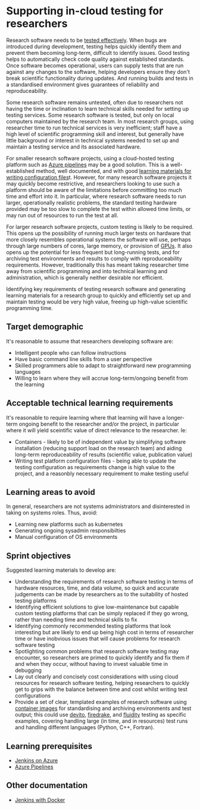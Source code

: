 # Supporting in-cloud testing for researchers

Research software needs to be [tested effectively](https://docs.microsoft.com/en-us/azure/devops/learn/what-is-continuous-integration). When bugs are introduced during development, testing helps quickly identify them and prevent them becoming long-term, difficult to identify issues. Good testing helps to automatically check code quality against established standards. Once software becomes operational, users can supply tests that are run against any changes to the software, helping developers ensure they don't break scientific functionality during updates. And running builds and tests in a standardised environment gives guarantees of reliability and reproduceability.

Some research software remains untested, often due to researchers not having the time or inclination to learn technical skills needed for setting up testing services. Some research software is tested, but only on local computers maintained by the research team. In most research groups, using researcher time to run technical services is very inefficient; staff have a high level of scientific programming skill and interest, but generally have little background or interest in technical systems needed to set up and maintain a testing service and its associated hardware.

For smaller research software projects, using a cloud-hosted testing platform such as [Azure pipelines](https://azure.microsoft.com/en-us/services/devops/pipelines/) may be a good solution. This is a well-established method, well documented, and with good [learning materials for writing configuration files](https://docs.microsoft.com/en-us/azure/devops/pipelines/customize-pipeline?view=azure-devops)t. However, for many research software projects it may quickly become restrictive, and researchers looking to use such a platform should be aware of the limitations before committing too much time and effort into it. In particular, where research software needs to run larger, operationally realistic problems, the standard testing hardware provided may be too slow to complete the test within allowed time limits, or may run out of resources to run the test at all.

For larger research software projects, custom testing is likely to be required. This opens up the possibility of running much larger tests on hardware that more closely resembles operational systems the software will use, perhaps through large numbers of cores, large memory, or provision of [GPUs](https://en.wikipedia.org/wiki/Graphics_processing_unit). It also opens up the potential for less frequent but long-running tests, and for archiving test environments and results to comply with reproduceability requirements. However, traditionally this has meant taking researcher time away from scientific programming and into technical learning and administration, which is generally neither desirable nor efficient.

Identifying key requirements of testing research software and generating learning materials for a research group to quickly and efficiently set up and maintain testing would be very high value, freeing up high-value scientific programming time.

## Target demographic

It's reasonable to assume that researchers developing software are:

* Intelligent people who can follow instructions
* Have basic command line skills from a user perspective
* Skilled programmers able to adapt to straightforward new programming languages
* Willing to learn where they will accrue long-term/ongoing benefit from the learning

## Acceptable technical learning requirements

It's reasonable to require learning where that learning will have a longer-term ongoing benefit to the researcher and/or the project, in particular where it will yield sceintific value of direct relevance to the researcher. Ie:

* Containers - likely to be of independent value by simplifying software installation (reducing support load on the research team) and aiding long-term reproduceability of results (scientific value, publication value)
* Writing test platform configuration files - being able to update the testing configuration as requirements change is high value to the project, and a reasonbly necessary requirement to make testing useful

## Learning areas to avoid

In general, researchers are not systems administrators and disinterested in taking on systems roles. Thus, avoid:

* Learning new platforms such as kubernetes
* Generating ongoing sysadmin responsibilties 
* Manual configuration of OS environments

## Sprint objectives

Suggested learning materials to develop are:

* Understanding the requirements of research software testing in terms of hardware resources, time, and data volume, so quick and accurate judgements can be made by researchers as to the suitability of hosted testing platforms
* Identifying efficient solutions to give low-maintenance but capable custom testing platforms that can be simply replaced if they go wrong, rather than needing time and technical skills to fix
* Identifying commonly recommended testing platforms that look interesting but are likely to end up being high cost in terms of researcher time or have inobvious issues that will cause problems for research software testing
* Spotlighting common problems that research software testing may encounter, so researchers are primed to quickly identify and fix them if and when they occur, without having to invest valuable time in debugging
* Lay out clearly and concisely cost considerations with using cloud resources for research software testing, helping researchers to quickly get to grips with the balance between time and cost whilst writing test configurations
* Provide a set of clear, templated examples of research software using [container images](https://www.docker.com/resources/what-container) for standardising and archiving environments and test output; this could use [devito](http://www.opesci.org/devito/index.html), [firedrake](https://firedrakeproject.org/), and [fluidity](http://fluidityproject.github.io/) testing as specific examples, covering handling large (in time, and in resources) test runs and handling different languages (Python, C++, Fortran).

## Learning prerequisites

* [Jenkins on Azure](https://docs.microsoft.com/en-us/azure/jenkins/)
* [Azure Pipelines](https://docs.microsoft.com/en-us/azure/devops/pipelines/index?view=azure-devops)

## Other documentation

* [Jenkins with Docker](https://jenkins.io/doc/book/pipeline/docker/)
